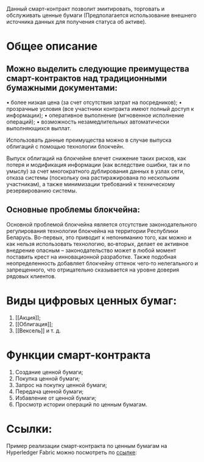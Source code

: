 Данный смарт-контракт позволит эмитировать, торговать и обслуживать ценные бумаги­­­­ (Предполагается использование внешнего источника данных для получения статуса об активе).

# Общее описание 

## Можно выделить следующие преимущества смарт-контрактов над традиционными бумажными документами:

• более низкая цена (за счет отсутствия затрат на посредников);
• прозрачные условия (все участники контракта имеют полный доступ к информации);
• оперативное выполнение (мгновенное исполнение операций);
• возможность незамедлительных автоматически выполняющихся выплат.

Использовать данные преимущества можно в случае выпуска облигаций с помощью технологии блокчейн.

Выпуск облигаций на блокчейне влечет снижение таких рисков, как потеря и модификация информации (как вследствие ошибки, так и по умыслу) за счет многократного дублирования данных в узлах сети, отказа системы (поскольку она растиражирована по нескольким участникам), а также минимизации требований к техническому резервированию системы.

## Основные проблемы блокчейна:

Основной проблемой блокчейна является отсутствие законодательного регулирования технологии блокчейна на территории Республики Беларусь. Во-первых, это приводит к непониманию того, как можно и как нельзя использовать технологию, во‑вторых, делает ее активное внедрение опасным – законодательство может в любой момент поставить крест на инновационной разработке. Также подобная неопределенность добавляет блокчейну оттенок чего‑то нелегального и запрещенного, что отрицательно сказывается на уровне доверия рядовых клиентов.

# Виды цифровых ценных бумаг:
1. [[Акция]];
2. [[Облигация]];
3. [[Вексель]] и т. д.
# Функции смарт-контракта

1. Создание ценной бумаги;
2. Покупка ценной бумаги;
3. Запрос на покупку ценной бумаги;
4. Передача ценной бумаги;
5. Избавление от ценной бумаги;
6. Просмотр истории операций по ценным бумагам.

# Ссылки:

Пример реализации смарт-контракта по ценным бумагам на Hyperledger Fabric можно посмотреть по [ссылке](https://hyperledger-fabric.readthedocs.io/ru/latest/developapps/smartcontract.html): 

